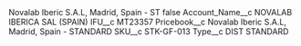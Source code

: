 <?xml version="1.0" encoding="UTF-8"?>
<CustomMetadata xmlns="http://soap.sforce.com/2006/04/metadata" xmlns:xsi="http://www.w3.org/2001/XMLSchema-instance" xmlns:xsd="http://www.w3.org/2001/XMLSchema">
    <label>Novalab Iberic S.A.L, Madrid, Spain - ST</label>
    <protected>false</protected>
    <values>
        <field>Account_Name__c</field>
        <value xsi:type="xsd:string">NOVALAB IBERICA SAL (SPAIN)</value>
    </values>
    <values>
        <field>IFU__c</field>
        <value xsi:type="xsd:string">MT23357</value>
    </values>
    <values>
        <field>Pricebook__c</field>
        <value xsi:type="xsd:string">Novalab Iberic S.A.L, Madrid, Spain - STANDARD</value>
    </values>
    <values>
        <field>SKU__c</field>
        <value xsi:type="xsd:string">STK-GF-013</value>
    </values>
    <values>
        <field>Type__c</field>
        <value xsi:type="xsd:string">DIST STANDARD</value>
    </values>
</CustomMetadata>
